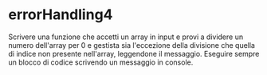 # errorHandling4

Scrivere una funzione che accetti un array in input e provi a dividere un numero dell'array per 0 e gestista sia l'eccezione della divisione che quella di indice non presente nell'array, leggendone il messaggio. Eseguire sempre un blocco di codice scrivendo un messaggio in console.
